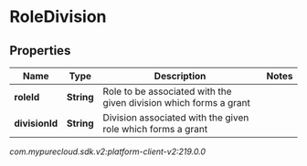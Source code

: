# RoleDivision


## Properties

| Name | Type | Description | Notes |
| ------------ | ------------- | ------------- | ------------- |
| **roleId** | **String** | Role to be associated with the given division which forms a grant |  |
| **divisionId** | **String** | Division associated with the given role which forms a grant |  |




_com.mypurecloud.sdk.v2:platform-client-v2:219.0.0_
